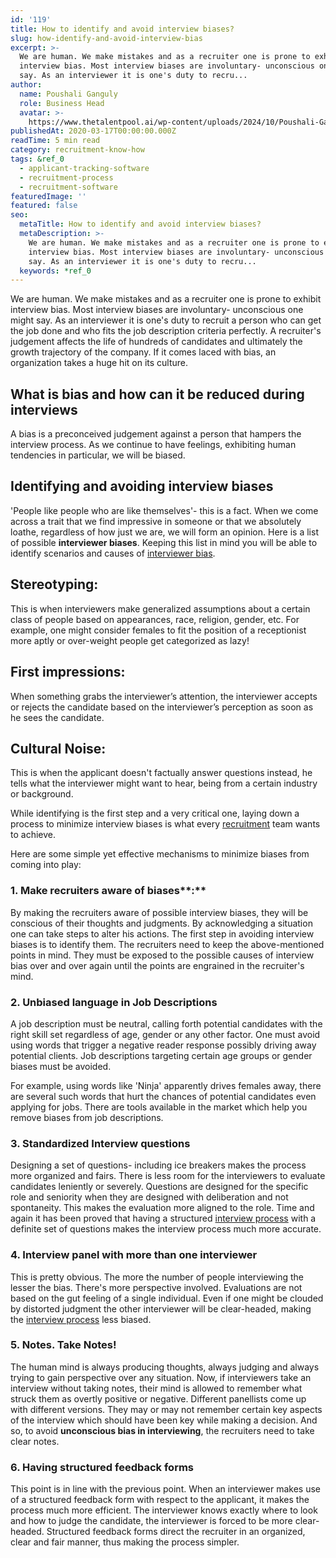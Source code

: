 ```yaml
---
id: '119'
title: How to identify and avoid interview biases?
slug: how-identify-and-avoid-interview-bias
excerpt: >-
  We are human. We make mistakes and as a recruiter one is prone to exhibit
  interview bias. Most interview biases are involuntary- unconscious one might
  say. As an interviewer it is one's duty to recru...
author:
  name: Poushali Ganguly
  role: Business Head
  avatar: >-
    https://www.thetalentpool.ai/wp-content/uploads/2024/10/Poushali-Gangulyimage.webp
publishedAt: 2020-03-17T00:00:00.000Z
readTime: 5 min read
category: recruitment-know-how
tags: &ref_0
  - applicant-tracking-software
  - recruitment-process
  - recruitment-software
featuredImage: ''
featured: false
seo:
  metaTitle: How to identify and avoid interview biases?
  metaDescription: >-
    We are human. We make mistakes and as a recruiter one is prone to exhibit
    interview bias. Most interview biases are involuntary- unconscious one might
    say. As an interviewer it is one's duty to recru...
  keywords: *ref_0
---
```


We are human. We make mistakes and as a recruiter one is prone to exhibit interview bias. Most interview biases are involuntary- unconscious one might say. As an interviewer it is one's duty to recruit a person who can get the job done and who fits the job description criteria perfectly. A recruiter's judgement affects the life of hundreds of candidates and ultimately the growth trajectory of the company. If it comes laced with bias, an organization takes a huge hit on its culture.

<!--more-->

## **What is bias and how can it be reduced during interviews**

A bias is a preconceived judgement against a person that hampers the interview process. As we continue to have feelings, exhibiting human tendencies in particular, we will be biased.

## **Identifying and avoiding interview biases**

'People like people who are like themselves'- this is a fact. When we come across a trait that we find impressive in someone or that we absolutely loathe, regardless of how just we are, we will form an opinion. Here is a list of possible **interviewer biases**. Keeping this list in mind you will be able to identify scenarios and causes of [interviewer bias](https://en.wikipedia.org/wiki/Interviewer_effect).

## Stereotyping:

This is when interviewers make generalized assumptions about a certain class of people based on appearances, race, religion, gender, etc. For example, one might consider females to fit the position of a receptionist more aptly or over-weight people get categorized as lazy!

## First impressions:

When something grabs the interviewer’s attention, the interviewer accepts or rejects the candidate based on the interviewer’s perception as soon as he sees the candidate.

## Cultural Noise:

This is when the applicant doesn't factually answer questions instead, he tells what the interviewer might want to hear, being from a certain industry or background.

While identifying is the first step and a very critical one, laying down a process to minimize interview biases is what every [recruitment](https://www.thetalentpool.ai/recruitment-management-software-features.html) team wants to achieve.

Here are some simple yet effective mechanisms to minimize biases from coming into play:

### 1\. Make recruiters aware of biases**:**

By making the recruiters aware of possible interview biases, they will be conscious of their thoughts and judgments. By acknowledging a situation one can take steps to alter his actions. The first step in avoiding interview biases is to identify them. The recruiters need to keep the above-mentioned points in mind. They must be exposed to the possible causes of interview bias over and over again until the points are engrained in the recruiter's mind.

### 2\. Unbiased language in Job Descriptions

A job description must be neutral, calling forth potential candidates with the right skill set regardless of age, gender or any other factor. One must avoid using words that trigger a negative reader response possibly driving away potential clients. Job descriptions targeting certain age groups or gender biases must be avoided.

For example, using words like 'Ninja' apparently drives females away, there are several such words that hurt the chances of potential candidates even applying for jobs. There are tools available in the market which help you remove biases from job descriptions.

### 3\. Standardized Interview questions

Designing a set of questions- including ice breakers makes the process more organized and fairs. There is less room for the interviewers to evaluate candidates leniently or severely. Questions are designed for the specific role and seniority when they are designed with deliberation and not spontaneity. This makes the evaluation more aligned to the role. Time and again it has been proved that having a structured [interview process](https://www.thetalentpool.ai/blogs/top-4-signs-of-an-inefficient-hiring-process/) with a definite set of questions makes the interview process much more accurate.

### 4\. Interview panel with more than one interviewer

This is pretty obvious. The more the number of people interviewing the lesser the bias. There's more perspective involved. Evaluations are not based on the gut feeling of a single individual. Even if one might be clouded by distorted judgment the other interviewer will be clear-headed, making the [interview process](https://www.thetalentpool.ai/blogs/top-4-signs-of-an-inefficient-hiring-process/) less biased.

### 5\. Notes. Take Notes!

The human mind is always producing thoughts, always judging and always trying to gain perspective over any situation. Now, if interviewers take an interview without taking notes, their mind is allowed to remember what struck them as overtly positive or negative. Different panellists come up with different versions. They may or may not remember certain key aspects of the interview which should have been key while making a decision. And so, to avoid **unconscious bias in interviewing**, the recruiters need to take clear notes.

### 6\. Having structured feedback forms

This point is in line with the previous point. When an interviewer makes use of a structured feedback form with respect to the applicant, it makes the process much more efficient. The interviewer knows exactly where to look and how to judge the candidate, the interviewer is forced to be more clear-headed. Structured feedback forms direct the recruiter in an organized, clear and fair manner, thus making the process simpler.
